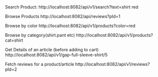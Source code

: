 Search Product:
http://localhost:8082/api/v1/search?text=shirt red

Browse Products
http://localhost:8082/api/reviews?pId=1

Browse by color
http://localhost:8082/api/v1/products?color=red

Browse by category(shirt.pant etc)
http://localhost:8082/api/v1/products?cat=shirt

Get Details of an article (before adding to cart)
http://localhost:8082/api/v1/gap-full-sleeve-shirt/5

Fetch reviews for a product/article
http://localhost:8082/api/v1/reviews?pId=2





